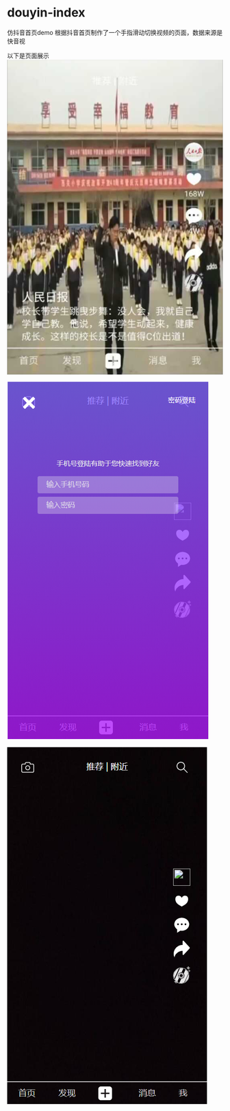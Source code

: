 # douyin-index
仿抖音首页demo
根据抖音首页制作了一个手指滑动切换视频的页面，数据来源是快音视

以下是页面展示
![image](https://github.com/HZJ0716/douyin-index/blob/master/imgs/3.png)

![image](https://github.com/HZJ0716/douyin-index/blob/master/imgs/2.png)

![image](https://github.com/HZJ0716/douyin-index/blob/master/imgs/1.png)
